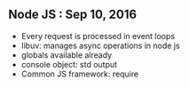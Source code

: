 ## Node JS : Sep 10, 2016
- Every request is processed in event loops
- libuv: manages async operations in node js 
- globals available already
- console object: std output
- Common JS framework: require